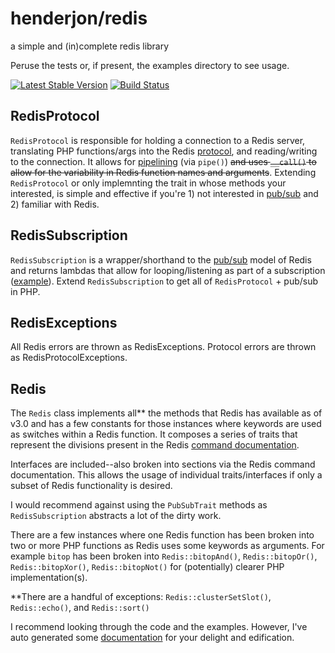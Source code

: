 # henderjon/redis

a simple and (in)complete redis library

Peruse the tests or, if present, the examples directory to see usage.

[![Latest Stable Version](https://poser.pugx.org/henderjon/redis/version)](https://packagist.org/packages/henderjon/redis)
[![Build Status](https://travis-ci.org/henderjon/redis.svg?branch=master)](https://travis-ci.org/henderjon/redis)

## RedisProtocol

`RedisProtocol` is responsible for holding a connection to a Redis server,
translating PHP functions/args into the Redis
[protocol](http://redis.io/topics/protocol), and reading/writing to the
connection. It allows for [pipelining](http://redis.io/topics/pipelining) (via
`pipe()`) ~~and uses `__call()` to allow for the variability in Redis function
names and arguments~~. Extending `RedisProtocol` or only implemnting the trait
in whose methods your interested, is simple and effective if
you're 1) not interested in [pub/sub](http://redis.io/topics/pubsub) and 2)
familiar with Redis.

## RedisSubscription

`RedisSubscription` is a wrapper/shorthand to the
[pub/sub](http://redis.io/topics/pubsub) model of Redis and returns lambdas
that allow for looping/listening as part of a subscription
([example](example/sub.php)). Extend `RedisSubscription` to get all of
`RedisProtocol` + pub/sub in PHP.

## RedisExceptions

All Redis errors are thrown as RedisExceptions. Protocol errors are thrown as RedisProtocolExceptions.

## Redis

The `Redis` class implements all\** the methods that Redis has available as of
v3.0 and has a few constants for those instances where keywords are used as
switches within a Redis function. It composes a series of traits that
represent the divisions present in the Redis [command documentation](http://redis.io/commands).

Interfaces are included--also broken into sections via the Redis command documentation.
This allows the usage of individual traits/interfaces if only a subset of Redis
functionality is desired.

I would recommend against using the `PubSubTrait` methods as
`RedisSubscription` abstracts a lot of the dirty work.

There are a few instances where one Redis function has been broken into two or
more PHP functions as Redis uses some keywords as arguments. For example
`bitop` has been broken into `Redis::bitopAnd()`, `Redis::bitopOr()`,
`Redis::bitopXor()`, `Redis::bitopNot()` for (potentially) clearer PHP
implementation(s).

\**There are a handful of exceptions: `Redis::clusterSetSlot()`,
`Redis::echo()`, and `Redis::sort()`

I recommend looking through the code and the examples. However, I've auto
generated some [documentation](docs/README.md) for your delight and
edification.




















































